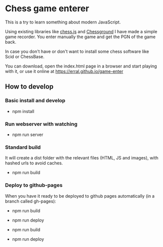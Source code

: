 # Chess game enterer

This is a try to learn something about modern JavaScript.

Using existing libraries like [chess.js]() and [Chessground]() I have made a simple
game recorder. You enter manually the game and get the PGN of the game back.

In case you don't have or don't want to install some chess software like Scid or ChessBase.

You can download, open the index.html page in a browser and start playing with it, or use it online at https://erral.github.io/game-enter

## How to develop

### Basic install and develop

- npm install

### Run webserver with watching

- npm run server

### Standard build

It will create a dist folder with the relevant files (HTML, JS and images), with hashed urls to avoid caches.

- npm run build

### Deploy to github-pages

When you have it ready to be deployed to github pages automatically (in a branch called gh-pages):

- npm run build
- npm run deploy

- npm run build
- npm run deploy
